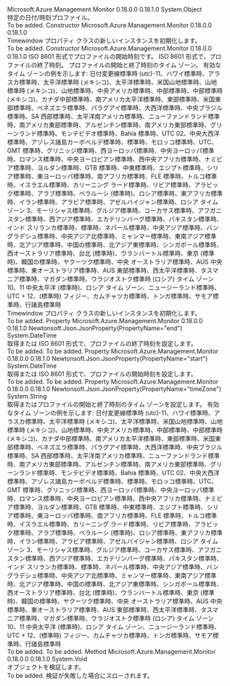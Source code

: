 <Type Name="TimeWindow" FullName="Microsoft.Azure.Management.Monitor.Management.Models.TimeWindow">
  <TypeSignature Language="C#" Value="public class TimeWindow" />
  <TypeSignature Language="ILAsm" Value=".class public auto ansi beforefieldinit TimeWindow extends System.Object" />
  <TypeSignature Language="DocId" Value="T:Microsoft.Azure.Management.Monitor.Management.Models.TimeWindow" />
  <TypeSignature Language="VB.NET" Value="Public Class TimeWindow" />
  <TypeSignature Language="F#" Value="type TimeWindow = class" />
  <AssemblyInfo>
    <AssemblyName>Microsoft.Azure.Management.Monitor</AssemblyName>
    <AssemblyVersion>0.18.0.0</AssemblyVersion>
    <AssemblyVersion>0.18.1.0</AssemblyVersion>
  </AssemblyInfo>
  <Base>
    <BaseTypeName>System.Object</BaseTypeName>
  </Base>
  <Interfaces />
  <Docs>
    <summary>
            特定の日付/時刻プロファイル。
            </summary>
    <remarks>To be added.</remarks>
  </Docs>
  <Members>
    <Member MemberName=".ctor">
      <MemberSignature Language="C#" Value="public TimeWindow ();" />
      <MemberSignature Language="ILAsm" Value=".method public hidebysig specialname rtspecialname instance void .ctor() cil managed" />
      <MemberSignature Language="DocId" Value="M:Microsoft.Azure.Management.Monitor.Management.Models.TimeWindow.#ctor" />
      <MemberSignature Language="VB.NET" Value="Public Sub New ()" />
      <MemberType>Constructor</MemberType>
      <AssemblyInfo>
        <AssemblyName>Microsoft.Azure.Management.Monitor</AssemblyName>
        <AssemblyVersion>0.18.0.0</AssemblyVersion>
        <AssemblyVersion>0.18.1.0</AssemblyVersion>
      </AssemblyInfo>
      <Parameters />
      <Docs>
        <summary>
            Timewindow プロパティ クラスの新しいインスタンスを初期化します。
            </summary>
        <remarks>To be added.</remarks>
      </Docs>
    </Member>
    <Member MemberName=".ctor">
      <MemberSignature Language="C#" Value="public TimeWindow (DateTime start, DateTime end, string timeZone = null);" />
      <MemberSignature Language="ILAsm" Value=".method public hidebysig specialname rtspecialname instance void .ctor(valuetype System.DateTime start, valuetype System.DateTime end, string timeZone) cil managed" />
      <MemberSignature Language="DocId" Value="M:Microsoft.Azure.Management.Monitor.Management.Models.TimeWindow.#ctor(System.DateTime,System.DateTime,System.String)" />
      <MemberSignature Language="VB.NET" Value="Public Sub New (start As DateTime, end As DateTime, Optional timeZone As String = null)" />
      <MemberSignature Language="F#" Value="new Microsoft.Azure.Management.Monitor.Management.Models.TimeWindow : DateTime * DateTime * string -&gt; Microsoft.Azure.Management.Monitor.Management.Models.TimeWindow" Usage="new Microsoft.Azure.Management.Monitor.Management.Models.TimeWindow (start, end, timeZone)" />
      <MemberType>Constructor</MemberType>
      <AssemblyInfo>
        <AssemblyName>Microsoft.Azure.Management.Monitor</AssemblyName>
        <AssemblyVersion>0.18.0.0</AssemblyVersion>
        <AssemblyVersion>0.18.1.0</AssemblyVersion>
      </AssemblyInfo>
      <Parameters>
        <Parameter Name="start" Type="System.DateTime" />
        <Parameter Name="end" Type="System.DateTime" />
        <Parameter Name="timeZone" Type="System.String" />
      </Parameters>
      <Docs>
        <param name="start">ISO 8601 形式でプロファイルの開始時刻です。</param>
        <param name="end">ISO 8601 形式で、プロファイルの終了時刻。</param>
        <param name="timeZone">プロファイルの開始と終了時刻のタイム ゾーン。 有効なタイム ゾーンの例を示します: 日付変更線標準時 (utc)-11、ハワイ標準時、アラスカ標準時、太平洋標準時 (メキシコ)、太平洋標準時、米国山地標準時、山地標準時 (メキシコ)、山地標準時、中央アメリカ標準時、中部標準時、中部標準時 (メキシコ)、カナダ中部標準時、南アメリカ太平洋標準時、東部標準時、米国東部標準時、ベネズエラ標準時、パラグアイ標準時、大西洋標準時、中央ブラジル標準時、SA 西部標準時、太平洋南アメリカ標準時、ニューファンドランド標準時、南アメリカ東部標準時、アルゼンチン標準時、南アメリカ東部標準時、グリーンランド標準時、モンテビデオ標準時、Bahia 標準時、UTC 02、中央大西洋標準時、アゾレス諸島カーボベルデ標準時、標準時、モロッコ標準時、UTC、GMT 標準時、グリニッジ標準時、西ヨーロッパ標準時、中央ヨーロッパ標準時、ロマンス標準時、中央ヨーロピアン標準時、西中央アフリカ標準時、ナミビア標準時、ヨルダン標準時、GTB 標準時、中東標準時、エジプト標準時、シリア標準時、東ヨーロッパ標準時、南アフリカ標準時、FLE 標準時、トルコ標準時、イスラエル標準時、カリーニング ラード標準時、リビア標準時、アラビック標準時、アラブ標準時、ベラルーシ (標準時)、ロシア標準時、東アフリカ標準時、イラン標準時、アラビア標準時、アゼルバイジャン標準時、ロシア タイム ゾーン 3、モーリシャス標準時、グルジア標準時、コーカサス標準時、アフガニスタン標準時、西アジア標準時、エカテリンバーグ標準時、パキスタン標準時、インド スリランカ標準時、標準時、ネパール標準時、中央アジア標準時、バングラデシュ標準時、中央アジア北標準時、ミャンマー標準時、東南アジア標準時、北アジア標準時、中国の標準時、北アジア東標準時、シンガポール標準時、西オーストラリア標準時、台北 (標準時)、ウランバートル標準時、東京 (標準時)、韓国の標準時、ヤクーツク標準時、中央 オーストラリア標準時、AUS 中央標準時、東オーストラリア標準時、AUS 東部標準時、西太平洋標準時、タスマニア標準時、マガダン標準時、ウラジオストク標準時 (ロシア) タイム ゾーン 10、11 中央太平洋 (標準時)、ロシア タイム ゾーン、ニュージーランド標準時、UTC + 12、(標準時) フィジー、カムチャツカ標準時、トンガ標準時、サモア標準時、行諸島標準時</param>
        <summary>
            Timewindow プロパティ クラスの新しいインスタンスを初期化します。
            </summary>
        <remarks>To be added.</remarks>
      </Docs>
    </Member>
    <Member MemberName="End">
      <MemberSignature Language="C#" Value="public DateTime End { get; set; }" />
      <MemberSignature Language="ILAsm" Value=".property instance valuetype System.DateTime End" />
      <MemberSignature Language="DocId" Value="P:Microsoft.Azure.Management.Monitor.Management.Models.TimeWindow.End" />
      <MemberSignature Language="VB.NET" Value="Public Property End As DateTime" />
      <MemberSignature Language="F#" Value="member this.End : DateTime with get, set" Usage="Microsoft.Azure.Management.Monitor.Management.Models.TimeWindow.End" />
      <MemberType>Property</MemberType>
      <AssemblyInfo>
        <AssemblyName>Microsoft.Azure.Management.Monitor</AssemblyName>
        <AssemblyVersion>0.18.0.0</AssemblyVersion>
        <AssemblyVersion>0.18.1.0</AssemblyVersion>
      </AssemblyInfo>
      <Attributes>
        <Attribute>
          <AttributeName>Newtonsoft.Json.JsonProperty(PropertyName="end")</AttributeName>
        </Attribute>
      </Attributes>
      <ReturnValue>
        <ReturnType>System.DateTime</ReturnType>
      </ReturnValue>
      <Docs>
        <summary>
            取得または ISO 8601 形式で、プロファイルの終了時刻を設定します。
            </summary>
        <value>To be added.</value>
        <remarks>To be added.</remarks>
      </Docs>
    </Member>
    <Member MemberName="Start">
      <MemberSignature Language="C#" Value="public DateTime Start { get; set; }" />
      <MemberSignature Language="ILAsm" Value=".property instance valuetype System.DateTime Start" />
      <MemberSignature Language="DocId" Value="P:Microsoft.Azure.Management.Monitor.Management.Models.TimeWindow.Start" />
      <MemberSignature Language="VB.NET" Value="Public Property Start As DateTime" />
      <MemberSignature Language="F#" Value="member this.Start : DateTime with get, set" Usage="Microsoft.Azure.Management.Monitor.Management.Models.TimeWindow.Start" />
      <MemberType>Property</MemberType>
      <AssemblyInfo>
        <AssemblyName>Microsoft.Azure.Management.Monitor</AssemblyName>
        <AssemblyVersion>0.18.0.0</AssemblyVersion>
        <AssemblyVersion>0.18.1.0</AssemblyVersion>
      </AssemblyInfo>
      <Attributes>
        <Attribute>
          <AttributeName>Newtonsoft.Json.JsonProperty(PropertyName="start")</AttributeName>
        </Attribute>
      </Attributes>
      <ReturnValue>
        <ReturnType>System.DateTime</ReturnType>
      </ReturnValue>
      <Docs>
        <summary>
            取得または ISO 8601 形式で、プロファイルの開始時刻を設定します。
            </summary>
        <value>To be added.</value>
        <remarks>To be added.</remarks>
      </Docs>
    </Member>
    <Member MemberName="TimeZone">
      <MemberSignature Language="C#" Value="public string TimeZone { get; set; }" />
      <MemberSignature Language="ILAsm" Value=".property instance string TimeZone" />
      <MemberSignature Language="DocId" Value="P:Microsoft.Azure.Management.Monitor.Management.Models.TimeWindow.TimeZone" />
      <MemberSignature Language="VB.NET" Value="Public Property TimeZone As String" />
      <MemberSignature Language="F#" Value="member this.TimeZone : string with get, set" Usage="Microsoft.Azure.Management.Monitor.Management.Models.TimeWindow.TimeZone" />
      <MemberType>Property</MemberType>
      <AssemblyInfo>
        <AssemblyName>Microsoft.Azure.Management.Monitor</AssemblyName>
        <AssemblyVersion>0.18.0.0</AssemblyVersion>
        <AssemblyVersion>0.18.1.0</AssemblyVersion>
      </AssemblyInfo>
      <Attributes>
        <Attribute>
          <AttributeName>Newtonsoft.Json.JsonProperty(PropertyName="timeZone")</AttributeName>
        </Attribute>
      </Attributes>
      <ReturnValue>
        <ReturnType>System.String</ReturnType>
      </ReturnValue>
      <Docs>
        <summary>
            取得またはプロファイルの開始と終了時刻のタイム ゾーンを設定します。 有効なタイム ゾーンの例を示します: 日付変更線標準時 (utc)-11、ハワイ標準時、アラスカ標準時、太平洋標準時 (メキシコ)、太平洋標準時、米国山地標準時、山地標準時 (メキシコ)、山地標準時、中央アメリカ標準時、中部標準時、中部標準時 (メキシコ)、カナダ中部標準時、南アメリカ太平洋標準時、東部標準時、米国東部標準時、ベネズエラ標準時、パラグアイ標準時、大西洋標準時、中央ブラジル標準時、SA 西部標準時、太平洋南アメリカ標準時、ニューファンドランド標準時、南アメリカ東部標準時、アルゼンチン標準時、南アメリカ東部標準時、グリーンランド標準時、モンテビデオ標準時、Bahia 標準時、UTC 02、中央大西洋標準時、アゾレス諸島カーボベルデ標準時、標準時、モロッコ標準時、UTC、GMT 標準時、グリニッジ標準時、西ヨーロッパ標準時、中央ヨーロッパ標準時、ロマンス標準時、中央ヨーロピアン標準時、西中央アフリカ標準時、ナミビア標準時、ヨルダン標準時、GTB 標準時、中東標準時、エジプト標準時、シリア標準時、東ヨーロッパ標準時、南アフリカ標準時、FLE 標準時、トルコ標準時、イスラエル標準時、カリーニング ラード標準時、リビア標準時、アラビック標準時、アラブ標準時、ベラルーシ (標準時)、ロシア標準時、東アフリカ標準時、イラン標準時、アラビア標準時、アゼルバイジャン標準時、ロシア タイム ゾーン 3、モーリシャス標準時、グルジア標準時、コーカサス標準時、アフガニスタン標準時、西アジア標準時、エカテリンバーグ標準時、パキスタン標準時、インド スリランカ標準時、標準時、ネパール標準時、中央アジア標準時、バングラデシュ標準時、中央アジア北標準時、ミャンマー標準時、東南アジア標準時、北アジア標準時、中国の標準時、北アジア東標準時、シンガポール標準時、西オーストラリア標準時、台北 (標準時)、ウランバートル標準時、東京 (標準時)、韓国の標準時、ヤクーツク標準時、中央 オーストラリア標準時、AUS 中央標準時、東オーストラリア標準時、AUS 東部標準時、西太平洋標準時、タスマニア標準時、マガダン標準時、ウラジオストク標準時 (ロシア) タイム ゾーン 10、11 中央太平洋 (標準時)、ロシア タイム ゾーン、ニュージーランド標準時、UTC + 12、(標準時) フィジー、カムチャツカ標準時、トンガ標準時、サモア標準時、行諸島標準時
            </summary>
        <value>To be added.</value>
        <remarks>To be added.</remarks>
      </Docs>
    </Member>
    <Member MemberName="Validate">
      <MemberSignature Language="C#" Value="public virtual void Validate ();" />
      <MemberSignature Language="ILAsm" Value=".method public hidebysig newslot virtual instance void Validate() cil managed" />
      <MemberSignature Language="DocId" Value="M:Microsoft.Azure.Management.Monitor.Management.Models.TimeWindow.Validate" />
      <MemberSignature Language="VB.NET" Value="Public Overridable Sub Validate ()" />
      <MemberSignature Language="F#" Value="abstract member Validate : unit -&gt; unit&#xA;override this.Validate : unit -&gt; unit" Usage="timeWindow.Validate " />
      <MemberType>Method</MemberType>
      <AssemblyInfo>
        <AssemblyName>Microsoft.Azure.Management.Monitor</AssemblyName>
        <AssemblyVersion>0.18.0.0</AssemblyVersion>
        <AssemblyVersion>0.18.1.0</AssemblyVersion>
      </AssemblyInfo>
      <ReturnValue>
        <ReturnType>System.Void</ReturnType>
      </ReturnValue>
      <Parameters />
      <Docs>
        <summary>
            オブジェクトを検証します。
            </summary>
        <remarks>To be added.</remarks>
        <exception cref="T:Microsoft.Rest.ValidationException">
            検証が失敗した場合にスローされます。
            </exception>
      </Docs>
    </Member>
  </Members>
</Type>